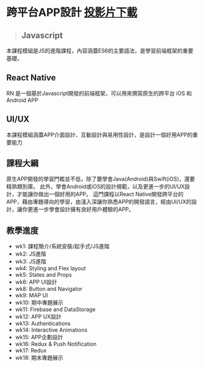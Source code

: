 # 跨平台APP設計 [投影片下載](https://drive.google.com/drive/folders/0ByVfHLrANqS3RFNYSFJIdGc2RDQ?usp=sharing)
> ## Javascript
本課程模組是JS的進階課程，內容涵蓋ES6的主要語法，是學習前端框架的重要基礎。
## React Native
RN 是一個基於Javascript開發的前端框架，可以用來撰寫原生的跨平台 iOS 和 Android APP
## UI/UX
本課程模組涵蓋APP介面設計、互動設計與易用性設計，是設計一個好用APP的重要能力
## 課程大綱
原生APP開發的學習門檻並不低，除了要學會Java(Android)與Swift(iOS)，還要精熟類別庫。 此外，學會Android或iOS的設計規範，以及更進一步的UI/UX設計，才能讓你做出一個好用的APP。 這門課程以React Native開發跨平台的APP，藉由專題導向的學習，由淺入深讓你熟悉APP的開發語言，經由UI/UX的設計，讓你更進一步學會設計擁有良好用戶體驗的APP。

## 教學進度
- wk1: 課程簡介/系統安裝/起手式/JS進階
- wk2: JS進階
- wk3: JS進階
- wk4: Styling and Flex layout
- wk5: States and Props
- wk6: APP UI設計
- wk8: Button and Navigator
- wk9: MAP UI 
- wk10: 期中專題展示   
- wk11: Firebase and DataStorage
- wk12: APP UX設計
- wk13: Authentications
- wk14: Interactive Animations
- wk15: APP企劃設計
- wk16: Redux & Push Notification  
- wk17: Redux
- wk18: 期末專題展示
